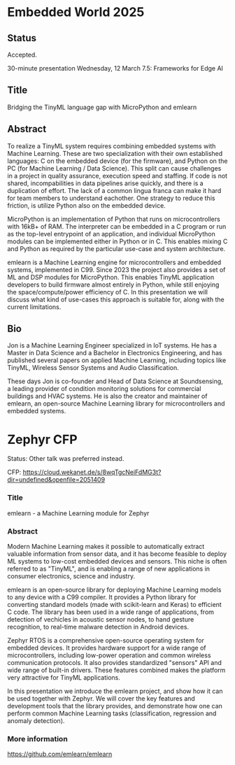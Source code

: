 
# Embedded World 2025

## Status

Accepted.

30-minute presentation
Wednesday, 12 March
7.5: Frameworks for Edge AI

## Title
Bridging the TinyML language gap with MicroPython and emlearn

## Abstract

To realize a TinyML system requires combining embedded systems with Machine Learning.
These are two specialization with their own established languages:
C on the embedded device (for the firmware), and Python on the PC (for Machine Learning / Data Science).
This split can cause challenges in a project in quality assurance, execution speed and staffing.
If code is not shared, incompabilities in data pipelines arise quickly, and there is a duplication of effort.
The lack of a common lingua franca can make it hard for team members to understand eachother.
One strategy to reduce this friction, is utilize Python also on the embedded device.

MicroPython is an implementation of Python that runs on microcontrollers with 16kB+ of RAM.
The interpreter can be embedded in a C program or run as the top-level entrypoint of an application,
and individual MicroPython modules can be implemented either in Python or in C.
This enables mixing C and Python as required by the particular use-case and system architecture.

emlearn is a Machine Learning engine for microcontrollers and embedded systems, implemented in C99.
Since 2023 the project also provides a set of ML and DSP modules for MicroPython.
This enables TinyML application developers to build firmware almost entirely in Python,
while still enjoying the space/compute/power efficiency of C.
In this presentation we will discuss what kind of use-cases this approach is suitable for,
along with the current limitations.


## Bio

Jon is a Machine Learning Engineer specialized in IoT systems.
He has a Master in Data Science and a Bachelor in Electronics Engineering,
and has published several papers on applied Machine Learning,
including topics like TinyML, Wireless Sensor Systems and Audio Classification.

These days Jon is co-founder and Head of Data Science at Soundsensing,
a leading provider of condition monitoring solutions for commercial buildings and HVAC systems.
He is also the creator and maintainer of emlearn,
an open-source Machine Learning library for microcontrollers and embedded systems.


# Zephyr CFP

Status: Other talk was preferred instead.

CFP: https://cloud.wekanet.de/s/8wqTgcNeiFdMG3t?dir=undefined&openfile=2051409

### Title

emlearn - a Machine Learning module for Zephyr

### Abstract

Modern Machine Learning makes it possible to automatically extract valuable information from sensor data,
and it has become feasible to deploy ML systems to low-cost embedded devices and sensors.
This niche is often referred to as "TinyML", and is enabling a range of new applications
in consumer electronics, science and industry.

emlearn is an open-source library for deploying Machine Learning models to any device with a C99 compiler.
It provides a Python library for converting standard models (made with scikit-learn and Keras) to efficient C code.
The library has been used in a wide range of applications, from detection of vechicles in acoustic sensor nodes,
to hand gesture recognition, to real-time malware detection in Android devices.

Zephyr RTOS is a comprehensive open-source operating system for embedded devices.
It provides hardware support for a wide range of microcontrollers,
including low-power operation and common wireless communication protocols.
It also provides standardized "sensors" API and wide range of built-in drivers.
These features combined makes the platform very attractive for TinyML applications.

In this presentation we introduce the emlearn project, and show how it can be used together with Zephyr.
We will cover the key features and development tools that the library provides,
and demonstrate how one can perform common Machine Learning tasks (classification, regression and anomaly detection).

### More information
https://github.com/emlearn/emlearn

